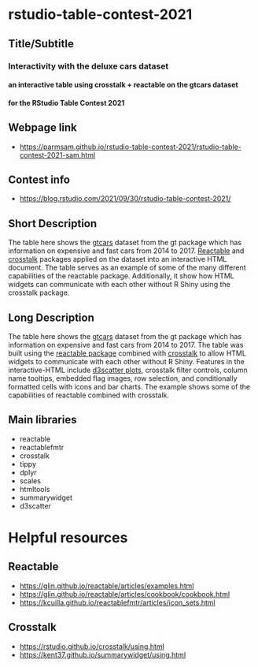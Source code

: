 # rstudio-table-contest-2021

## Title/Subtitle
### Interactivity with the deluxe cars dataset

#### an interactive table using crosstalk + reactable on the gtcars dataset
#### for the RStudio Table Contest 2021


## Webpage link
* https://parmsam.github.io/rstudio-table-contest-2021/rstudio-table-contest-2021-sam.html

## Contest info
* https://blog.rstudio.com/2021/09/30/rstudio-table-contest-2021/

## Short Description
The table here shows the [gtcars](https://gt.rstudio.com/articles/gt-datasets.html#gtcars) dataset from the gt package which has information on expensive and fast cars from 2014 to 2017. [Reactable](https://glin.github.io/reactable) and [crosstalk](https://rstudio.github.io/crosstalk/) packages applied on the dataset into an interactive HTML document. The table serves as an example of some of the many different capabilities of the reactable package. Additionally, it show how HTML widgets can communicate with each other without R Shiny using the crosstalk package. 

## Long Description
The table here shows the [gtcars](https://gt.rstudio.com/articles/gt-datasets.html#gtcars) dataset from the gt package which has information on expensive and fast cars from 2014 to 2017. The table was built using the [reactable package](https://glin.github.io/reactable/) combined with [crosstalk](https://rstudio.github.io/crosstalk/) to allow HTML widgets to communicate with each other without R Shiny. Features in the interactive-HTML include [d3scatter plots](https://github.com/jcheng5/d3scatter), crosstalk filter controls, column name tooltips, embedded flag images, row selection, and conditionally formatted cells with icons and bar charts. The example shows some of the capabilities of reactable combined with crosstalk.

## Main libraries
* reactable
* reactablefmtr
* crosstalk
* tippy
* dplyr
* scales
* htmltools
* summarywidget
* d3scatter

# Helpful resources

## Reactable
* https://glin.github.io/reactable/articles/examples.html
* https://glin.github.io/reactable/articles/cookbook/cookbook.html
* https://kcuilla.github.io/reactablefmtr/articles/icon_sets.html

## Crosstalk
* https://rstudio.github.io/crosstalk/using.html
* https://kent37.github.io/summarywidget/using.html

